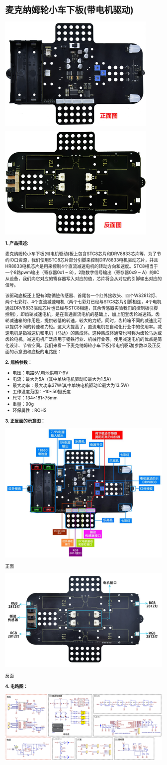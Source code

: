 # 麦克纳姆轮小车下板(带电机驱动)

![Img](./media/img-20230523103320.png)

![Img](./media/img-20230523102658.png)

**1. 产品描述:**

麦克纳姆轮小车下板(带电机驱动)板上包含STC8芯片和DRV8833芯片等，为了节约IO口资源，我们使用STC8芯片部分引脚来控制DRV8833电机驱动芯片，并且HR8833电机芯片是用来控制4个直流减速电机的转动方向和速度。STC8相当于一个8路pwm输出（寄存器0x1 ~ 8），2路数字信号输出（寄存器0x9 ~ A）的IIC从设备，我们向它对应的寄存器写入对应的值，芯片将会从对应的引脚输出对应的信号。

该驱动底板还上配有3路循迹传感器、首尾各一个红外接收头、四个WS2812灯、两个七彩灯、4个直流减速电机（两个七彩灯已经与STC8芯片引脚相连，4个电机通过DRV8833驱动芯片也已经与STC8相连，其余传感器实验我们的控制板引脚控制），即齿轮减速电机，是在普通直流电机的基础上，加上配套齿轮减速箱。齿轮减速箱的作用是，提供较低的转速，较大的力矩。同时，齿轮箱不同的减速比可以提供不同的转速和力矩。这大大提高了，直流电机在自动化行业中的使用率。减速电机是指减速机和电机（马达）的集成体。这种集成体通常也可称为齿轮马达或齿轮电机。减速电机广泛应用于钢铁行业、机械行业等。使用减速电机的优点是简化设计、节省空间。我们来看一下麦克纳姆轮小车下板(带电机驱动)参数以及正反面的示意图和底板的电路图：

**2. 规格参数：**

- 电压：电路5V,电池供电7-9V
- 电流：最大为5A（其中单块电机驱动IC最大为1.5A）
- 最大功率：最大功率37W(其中单块电机驱动IC最大为13.5W)
- 工作温度范围：-10~50摄氏度
- 尺寸：134×181×75mm
- 重量：90g
- 环保属性：ROHS

**3. 正反面的示意图：**


![Img](./media/img-20230505190154.png)

正面

![Img](./media/img-20230505190206.png)

反面

**4. 电路图：**

![Img](./media/img-20230426133627.png)










